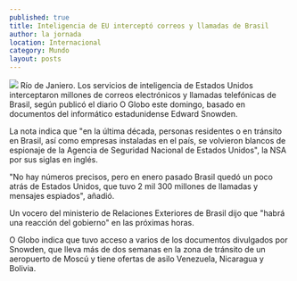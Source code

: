 ```yaml
---
published: true
title: Inteligencia de EU interceptó correos y llamadas de Brasil
author: la jornada
location: Internacional
category: Mundo
layout: posts
---
```


![](http://i.imgur.com/xGz1axsm.jpg)
Río de Janiero. Los servicios de inteligencia de Estados Unidos interceptaron millones de correos electrónicos y llamadas telefónicas de Brasil, según publicó el diario O Globo
este domingo, basado en documentos del informático estadunidense Edward Snowden.

La nota indica que "en la última década, personas residentes o en tránsito en Brasil, así como empresas instaladas en el país, se volvieron blancos de espionaje de la Agencia de Seguridad Nacional de Estados Unidos", la NSA por sus siglas en inglés.

"No hay números precisos, pero en enero pasado Brasil quedó un poco atrás de Estados Unidos, que tuvo 2 mil 300 millones de llamadas y mensajes espiados", añadió.

Un vocero del ministerio de Relaciones Exteriores de Brasil dijo que "habrá una reacción del gobierno" en las próximas horas.

O Globo indica que tuvo acceso a varios de los documentos divulgados por Snowden, que lleva más de dos semanas en la zona de tránsito de un aeropuerto de Moscú y tiene ofertas de asilo Venezuela, Nicaragua y Bolivia.
